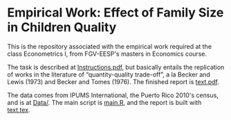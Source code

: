# Empirical Work: Effect of Family Size in Children Quality

This is the repository associated with the empirical work required at the class Econometrics I, from FGV-EESP's masters in Economics course.

The task is described at [Instructions.pdf](Instructions.pdf), but basically entails the replication of works in the literature of “quantity-quality trade-off”, a la Becker and Lewis (1973) and Becker and Tomes (1976). The finished report is [text.pdf](text.pdf).

The data comes from IPUMS International, the Puerto Rico 2010's census, and is at [Data/](Data/). The main script is [main.R](main.R), and the report is built with [text.tex](text.tex).
